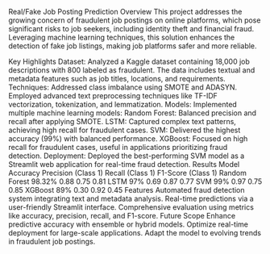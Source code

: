 Real/Fake Job Posting Prediction
Overview
This project addresses the growing concern of fraudulent job postings on online platforms, which pose significant risks to job seekers, including identity theft and financial fraud. Leveraging machine learning techniques, this solution enhances the detection of fake job listings, making job platforms safer and more reliable.

Key Highlights
Dataset: Analyzed a Kaggle dataset containing 18,000 job descriptions with 800 labeled as fraudulent. The data includes textual and metadata features such as job titles, locations, and requirements.
Techniques: Addressed class imbalance using SMOTE and ADASYN. Employed advanced text preprocessing techniques like TF-IDF vectorization, tokenization, and lemmatization.
Models: Implemented multiple machine learning models:
Random Forest: Balanced precision and recall after applying SMOTE.
LSTM: Captured complex text patterns, achieving high recall for fraudulent cases.
SVM: Delivered the highest accuracy (99%) with balanced performance.
XGBoost: Focused on high recall for fraudulent cases, useful in applications prioritizing fraud detection.
Deployment: Deployed the best-performing SVM model as a Streamlit web application for real-time fraud detection.
Results
Model	Accuracy	Precision (Class 1)	Recall (Class 1)	F1-Score (Class 1)
Random Forest	98.32%	0.88	0.75	0.81
LSTM	97%	0.69	0.87	0.77
SVM	99%	0.97	0.75	0.85
XGBoost	89%	0.30	0.92	0.45
Features
Automated fraud detection system integrating text and metadata analysis.
Real-time predictions via a user-friendly Streamlit interface.
Comprehensive evaluation using metrics like accuracy, precision, recall, and F1-score.
Future Scope
Enhance predictive accuracy with ensemble or hybrid models.
Optimize real-time deployment for large-scale applications.
Adapt the model to evolving trends in fraudulent job postings.
